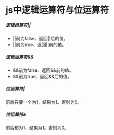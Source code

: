 # js中逻辑运算符与位运算符

##### 逻辑运算符||

* ||前为false、返回||后的值。
* ||前为true、返回||前的值。
<!--more-->
##### 逻辑运算符&&

* &&前为false、返回&&前的值。
* &&前为true、返回&&后的值。


##### 位运算符|

前后只要一个为1，结果为1。否则为0。

##### 位运算符&

前后都为1，结果为1。否则为0。